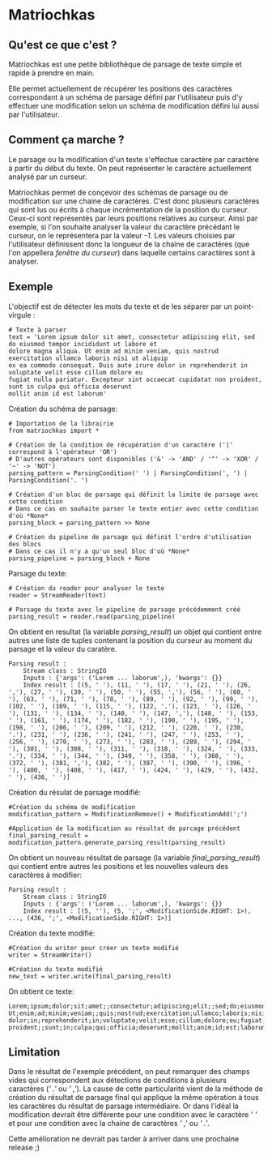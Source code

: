 ﻿Matriochkas
===========

Qu'est ce que c'est ?
--------------------

Matriochkas est une petite bibliothèque de parsage de texte simple et rapide à prendre en main.

Elle permet actuellement de récupérer les positions des caractères correspondant à un schéma de parsage défini par l'utilisateur puis d'y effectuer une modification selon un schéma de modification défini lui aussi par l'utilisateur.

Comment ça marche ?
-------------------

Le parsage ou la modification d'un texte s'effectue caractère par caractère à partir du début du texte. On peut représenter le caractère actuellement analysé par un curseur. 

Matriochkas permet de conçevoir des schémas de parsage ou de modification sur une chaine de caractères. C'est donc plusieurs caractères qui sont lus ou écrits à chaque incrémentation de la position du curseur. Ceux-ci sont représentés par leurs positions relatives au curseur. Ainsi par exemple, si l'on souhaite analyser la valeur du caractère précédant le curseur, on le représentera par la valeur *-1*. Les valeurs choisies par l'utilisateur définissent donc la longueur de la chaine de caractères (que l'on appellera *fenêtre du curseur*) dans laquelle certains caractères sont à analyser.  

Exemple
-------

L'objectif est de détecter les mots du texte et de les séparer par un point-virgule :

    # Texte à parser
    text = 'Lorem ipsum dolor sit amet, consectetur adipiscing elit, sed do eiusmod tempor incididunt ut labore et
    dolore magna aliqua. Ut enim ad minim veniam, quis nostrud exercitation ullamco laboris nisi ut aliquip
    ex ea commodo consequat. Duis aute irure dolor in reprehenderit in voluptate velit esse cillum dolore eu
    fugiat nulla pariatur. Excepteur sint occaecat cupidatat non proident, sunt in culpa qui officia deserunt
    mollit anim id est laborum'
    
Création du schéma de parsage:
    
    # Importation de la librairie
    from matriochkas import *
    
    # Création de la condition de récupération d'un caractère ('|' correspond à l'opérateur 'OR')
    # D'autres opérateurs sont disponibles ('&' -> 'AND' / '^' -> 'XOR' / '~' -> 'NOT')
    parsing_pattern = ParsingCondition(' ') | ParsingCondition(', ') | ParsingCondition('. ')
    
    # Création d'un bloc de parsage qui définit la limite de parsage avec cette condition
    # Dans ce cas on souhaite parser le texte entier avec cette condition d'où *None*
    parsing_block = parsing_pattern >> None
    
    # Création du pipeline de parsage qui définit l'ordre d'utilisation des blocs
    # Dans ce cas il n'y a qu'un seul bloc d'où *None*
    parsing_pipeline = parsing_block + None
    
Parsage du texte:

    # Création du reader pour analyser le texte
    reader = StreamReader(text)

    # Parsage du texte avec le pipeline de parsage précédemment créé
    parsing_result = reader.read(parsing_pipeline)
    
On obtient en resultat (la variable *parsing_result*) un objet qui contient entre autres une liste de tuples contenant la position du curseur au moment du parsage et la valeur du caratère.

    Parsing result :
        Stream class : StringIO
        Inputs : {'args': ('Lorem ... laborum',), 'kwargs': {}}
        Index result : [(5, ' '), (11, ' '), (17, ' '), (21, ' '), (26, ','), (27, ' '), (39, ' '), (50, ' '), (55, ','), (56, ' '), (60, ' '), (63, ' '), (71, ' '), (78, ' '), (89, ' '), (92, ' '), (99, ' '), (102, ' '), (109, ' '), (115, ' '), (122, '.'), (123, ' '), (126, ' '), (131, ' '), (134, ' '), (140, ' '), (147, ','), (148, ' '), (153, ' '), (161, ' '), (174, ' '), (182, ' '), (190, ' '), (195, ' '), (198, ' '), (206, ' '), (209, ' '), (212, ' '), (220, ' '), (230, '.'), (231, ' '), (236, ' '), (241, ' '), (247, ' '), (253, ' '), (256, ' '), (270, ' '), (273, ' '), (283, ' '), (289, ' '), (294, ' '), (301, ' '), (308, ' '), (311, ' '), (318, ' '), (324, ' '), (333, '.'), (334, ' '), (344, ' '), (349, ' '), (358, ' '), (368, ' '), (372, ' '), (381, ','), (382, ' '), (387, ' '), (390, ' '), (396, ' '), (400, ' '), (408, ' '), (417, ' '), (424, ' '), (429, ' '), (432, ' '), (436, ' ')]
        
Création du résulat de parsage modifié:

    #Création du schéma de modification
    modification_pattern = ModificationRemove() + ModificationAdd(';')

    #Application de la modification au résultat de parcage précédent
    final_parsing_result = modification_pattern.generate_parsing_result(parsing_result)

On obtient un nouveau résultat de parsage (la variable *final_parsing_result*) qui contient entre autres les positions et les nouvelles valeurs des caractères à modifier:

    Parsing result :
        Stream class : StringIO
        Inputs : {'args': ('Lorem ... laborum',), 'kwargs': {}}
        Index result : [(5, ''), (5, ';', <ModificationSide.RIGHT: 1>), ..., (436, ';', <ModificationSide.RIGHT: 1>)]
        
Création du texte modifié:

    #Création du writer pour créer un texte modifié
    writer = StreamWriter()
    
    #Création du texte modifié
    new_text = writer.write(final_parsing_result)
    
On obtient ce texte:

    Lorem;ipsum;dolor;sit;amet;;consectetur;adipiscing;elit;;sed;do;eiusmod;tempor;incididunt;ut;labore;et;dolore;magna;aliqua;;
    Ut;enim;ad;minim;veniam;;quis;nostrud;exercitation;ullamco;laboris;nisi;ut;aliquip;ex;ea;commodo;consequat;;Duis;aute;irure;
    dolor;in;reprehenderit;in;voluptate;velit;esse;cillum;dolore;eu;fugiat;nulla;pariatur;;Excepteur;sint;occaecat;cupidatat;non;
    proident;;sunt;in;culpa;qui;officia;deserunt;mollit;anim;id;est;laborum
    
Limitation
----------

Dans le résultat de l'exemple précédent, on peut remarquer des champs vides qui correspondent aux détections de conditions à plusieurs caractères (*' .'* ou *' ,'*). La cause de cette particularité vient de la méthode de création du résultat de parsage final qui applique la même opération à tous les caractères du résultat de parsage intermédiaire. Or dans l'idéal la modification devrait être différente pour une condition avec le caractère *' '* et pour une condition avec la chaine de caractères *' ,'* ou *' .'*.

Cette amélioration ne devrait pas tarder à arriver dans une prochaine release ;)
